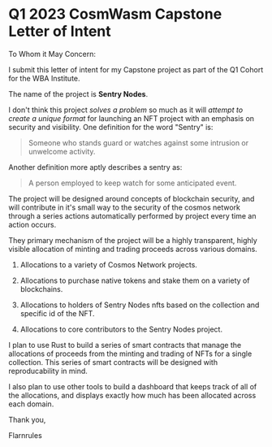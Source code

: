 # Q1 2023 CosmWasm Capstone Letter of Intent

To Whom it May Concern:

I submit this letter of intent for my Capstone project as part of the Q1 <CosmWasm Rust> Cohort for the WBA Institute.

The name of the project is **Sentry Nodes**.

I don't think this project *solves a problem* so much as it will *attempt to create a unique format* for launching an NFT project with an emphasis on security and visibility. One definition for the word "Sentry" is:

> Someone who stands guard or watches against some intrusion or unwelcome activity.

Another definition more aptly describes a sentry as:

> A person employed to keep watch for some anticipated event.

The project will be designed around concepts of blockchain security, and will contribute in it's small way to the security of the cosmos network through a series actions automatically performed by project every time an action occurs.

They primary mechanism of the project will be a highly transparent, highly visible allocation of minting and trading proceeds across various domains.

1. Allocations to a variety of Cosmos Network projects.

2. Allocations to purchase native tokens and stake them on a variety of blockchains.

3. Allocations to holders of Sentry Nodes nfts based on the collection and specific id of the NFT.

4. Allocations to core contributors to the Sentry Nodes project.

I plan to use Rust to build a series of smart contracts that manage the allocations of proceeds from the minting and trading of NFTs for a single collection. This series of smart contracts will be designed with reproducability in mind.

I also plan to use other tools to build a dashboard that keeps track of all of the allocations, and displays exactly how much has been allocated across each domain.

Thank you,

Flarnrules